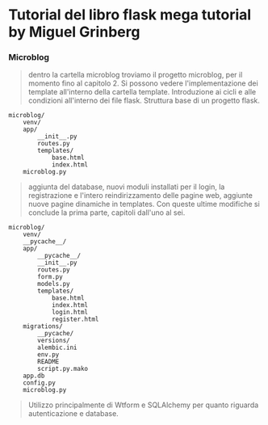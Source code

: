 # Tutorial del libro flask mega tutorial by Miguel Grinberg

### Microblog
> dentro la cartella microblog troviamo il progetto microblog, per il momento fino al capitolo 2.
> Si possono vedere l'implementazione dei template all'interno della cartella template.
> Introduzione ai cicli e alle condizioni all'interno dei file flask.
> Struttura base di un progetto flask.
```
microblog/
    venv/
    app/
        __init__.py
        routes.py
        templates/
            base.html
            index.html
    microblog.py
```
> aggiunta del database, nuovi moduli installati per il login, la registrazione e l'intero
> reindirizzamento delle pagine web, aggiunte nuove pagine dinamiche in templates.
> Con queste ultime modifiche si conclude la prima parte, capitoli dall'uno al sei.
```
microblog/
    venv/
    __pycache__/
    app/
        __pycache__/
        __init__.py
        routes.py
        form.py
        models.py 
        templates/
            base.html
            index.html
            login.html
            register.html 
    migrations/
        __pycache/
        versions/
        alembic.ini 
        env.py 
        README
        script.py.mako 
    app.db
    config.py
    microblog.py
```
> Utilizzo principalmente di Wtform e SQLAlchemy per quanto riguarda autenticazione e database.
